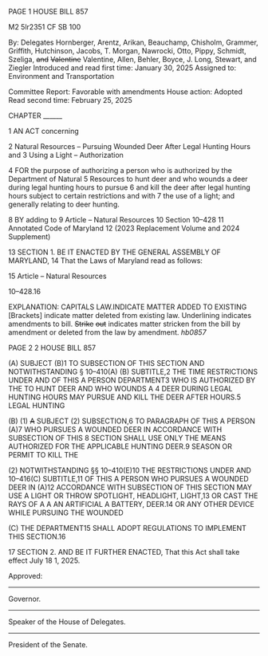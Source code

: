 PAGE 1
HOUSE BILL 857

M2 5lr2351
CF SB 100

By: Delegates Hornberger, Arentz, Arikan, Beauchamp, Chisholm, Grammer,
Griffith, Hutchinson, Jacobs, T. Morgan, Nawrocki, Otto, Pippy, Schmidt,
Szeliga, ~~and~~ ~~Valentine~~ Valentine, Allen, Behler, Boyce, J. Long, Stewart,
and Ziegler
Introduced and read first time: January 30, 2025
Assigned to: Environment and Transportation

Committee Report: Favorable with amendments
House action: Adopted
Read second time: February 25, 2025

CHAPTER ______

1 AN ACT concerning

2 Natural Resources – Pursuing Wounded Deer After Legal Hunting Hours and
3 Using a Light – Authorization

4 FOR the purpose of authorizing a person who is authorized by the Department of Natural
5 Resources to hunt deer and who wounds a deer during legal hunting hours to pursue
6 and kill the deer after legal hunting hours subject to certain restrictions and with
7 the use of a light; and generally relating to deer hunting.

8 BY adding to
9 Article – Natural Resources
10 Section 10–428
11 Annotated Code of Maryland
12 (2023 Replacement Volume and 2024 Supplement)

13 SECTION 1. BE IT ENACTED BY THE GENERAL ASSEMBLY OF MARYLAND,
14 That the Laws of Maryland read as follows:

15 Article – Natural Resources

10–428.16

EXPLANATION: CAPITALS LAW.INDICATE MATTER ADDED TO EXISTING
[Brackets] indicate matter deleted from existing law.
Underlining indicates amendments to bill.
~~Strike~~ ~~out~~ indicates matter stricken from the bill by amendment or deleted from the law by
amendment. *hb0857*

PAGE 2
2 HOUSE BILL 857

(A) SUBJECT (B)1 TO SUBSECTION OF THIS SECTION AND NOTWITHSTANDING
§ 10–410(A) (B) SUBTITLE,2 THE TIME RESTRICTIONS UNDER AND OF THIS A PERSON
DEPARTMENT3 WHO IS AUTHORIZED BY THE TO HUNT DEER AND WHO WOUNDS A
4 DEER DURING LEGAL HUNTING HOURS MAY PURSUE AND KILL THE DEER AFTER
HOURS.5 LEGAL HUNTING

(B) (1) ~~A~~ SUBJECT (2) SUBSECTION,6 TO PARAGRAPH OF THIS A PERSON
(A)7 WHO PURSUES A WOUNDED DEER IN ACCORDANCE WITH SUBSECTION OF THIS
8 SECTION SHALL USE ONLY THE MEANS AUTHORIZED FOR THE APPLICABLE HUNTING
DEER.9 SEASON OR PERMIT TO KILL THE

(2) NOTWITHSTANDING §§ 10–410(E)10 THE RESTRICTIONS UNDER AND
10–416(C) SUBTITLE,11 OF THIS A PERSON WHO PURSUES A WOUNDED DEER IN
(A)12 ACCORDANCE WITH SUBSECTION OF THIS SECTION MAY USE A LIGHT OR THROW
SPOTLIGHT, HEADLIGHT, LIGHT,13 OR CAST THE RAYS OF A A AN ARTIFICIAL A
BATTERY, DEER.14 OR ANY OTHER DEVICE WHILE PURSUING THE WOUNDED

(C) THE DEPARTMENT15 SHALL ADOPT REGULATIONS TO IMPLEMENT THIS
SECTION.16

17 SECTION 2. AND BE IT FURTHER ENACTED, That this Act shall take effect July
18 1, 2025.

Approved:

________________________________________________________________________________
Governor.

________________________________________________________________________________
Speaker of the House of Delegates.

________________________________________________________________________________
President of the Senate.